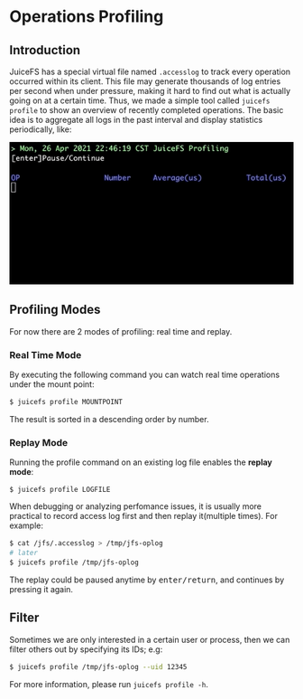 # Operations Profiling

## Introduction

JuiceFS has a special virtual file named `.accesslog` to track every operation occurred within its client. This file may generate thousands of log entries per second when under pressure, making it hard to find out what is actually going on at a certain time. Thus, we made a simple tool called `juicefs profile` to show an overview of recently completed operations. The basic idea is to aggregate all logs in the past interval and display statistics periodically, like:

![juicefs-profiling](images/juicefs-profiling.gif)

## Profiling Modes

For now there are 2 modes of profiling: real time and replay.

### Real Time Mode

By executing the following command you can watch real time operations under the mount point:

```bash
$ juicefs profile MOUNTPOINT
```

The result is sorted in a descending order by number.

### Replay Mode

Running the profile command on an existing log file enables the **replay mode**:

```
$ juicefs profile LOGFILE
```

When debugging or analyzing perfomance issues, it is usually more practical to record access log first and then replay it(multiple times). For example:

```bash
$ cat /jfs/.accesslog > /tmp/jfs-oplog
# later
$ juicefs profile /tmp/jfs-oplog
```

The replay could be paused anytime by <kbd>enter/return</kbd>, and continues by pressing it again.

## Filter

Sometimes we are only interested in a certain user or process, then we can filter others out by specifying its IDs; e.g:

```bash
$ juicefs profile /tmp/jfs-oplog --uid 12345
```

For more information, please run `juicefs profile -h`.